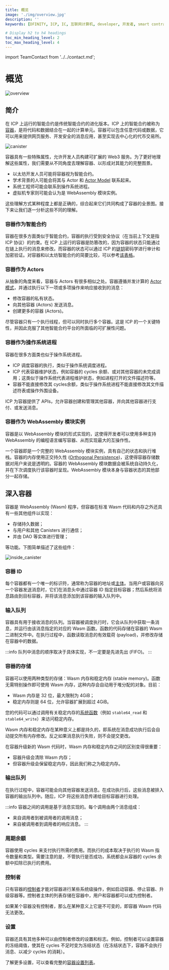 ```yaml
---
title: 概览
image: './img/overview.jpg'
description: ''
keywords: [DFINITY, ICP, IC, 互联网计算机, developer, 开发者, smart contract, 智能合约，canister，容器，开发, overview, 概览]

# Display h2 to h4 headings
toc_min_heading_level: 2
toc_max_heading_level: 4
---
```


import TeamContact from '../../contact.md';

# 概览

![overview](./img/overview.jpg)

## 简介

在 ICP 上运行的智能合约是传统智能合约的进化版本。ICP 上的智能合约被称为[容器](https://ic123.xyz/docs/getting-started/ic-glossary/#canister)，是将代码和数据结合在一起的计算单元。容器可以包含任意代码或数据，它可以用来提供网页服务、开发安全的消息应用，甚至实现去中心化的代币交易所。

![canister](./img/canister.png)

容器具有一些特殊属性，允许开发人员构建可扩展的 Web3 服务。为了更好地理解这些属性，我们需要从不同角度去理解容器、以形成对其能力的完整图景。

- 以太坊开发人员可能将容器视为智能合约。
- 学术背景的人可能会将其与 Actor 和 [Actor Model](https://en.wikipedia.org/wiki/Actor_model) 联系起来。
- 系统工程师可能会联系到操作系统进程。
- 虚拟机专家则可能会认为是 WebAssembly 模块实例。

这些理解方式某种程度上都是正确的，综合起来它们共同构成了容器的全景图。接下来让我们逐一分析这些不同的理解。

### 容器作为智能合约

容器在很多方面类似于智能合约，容器的执行受到安全协议（在当前上下文是指 ICP 协议）的约束。在 ICP 上运行的容器是防篡改的，因为容器的状态只能通过在链上执行的消息来修改。而容器的状态可以通过 ICP 的[链钥](https://ic123.xyz/docs/getting-started/ic-glossary/#chain-key)密码学进行审计和加密验证。对容器和以太坊智能合约的简要比较，可以参考[该表格](https://ic123.xyz/docs/getting-started/icp-overview/#comparison-with-ethereum)。

### 容器作为 Actors

从抽象的角度来看，容器与 Actors 有很多相似之处。容器遵循并发计算的 [Actor 模式](https://en.wikipedia.org/wiki/Actor_model)，并通过执行以下一项或多项操作来响应接收到的消息：

- 修改容器的私有状态。
- 向其他容器 (Actors) 发送消息。
- 创建更多的容器 (Actors)。

尽管容器只有一个执行线程，但可以同时执行多个容器。这是 ICP 的一个关键特性，并因此克服了其他智能合约平台的所面临的可扩展性问题。

### 容器作为操作系统进程

容器在很多方面类也似于操作系统进程。

- ICP 调度容器的执行，类似于操作系统调度进程。
- ICP 代表容器维护状态，例如容器的 cycles 余额、或对其他容器的未完成调用；这类似于操作系统代表进程维护状态，例如进程打开的文件描述符等。
- 容器不能直接修改其 cycles余额，类似于操作系统进程不能直接修改其文件描述符表或操作外围设备。

ICP 为容器提供了 APIs，允许容器创建和管理其他容器，并向其他容器进行支付、或发送消息。

### 容器作为 WebAssembly 模块实例

容器是以 WebAssembly 模块的形式实现的，这使得开发者可以使用多种支持 WebAssembly 的编程语言编写容器、从而实现最大的互操作性。

一个容器即是一个完整的 WebAssembly 模块实例，具有自己的状态和执行堆栈。容器的内存使用正交持久性 ([Orthogonal Persistence](https://medium.com/dfinity/ic-internals-orthogonal-persistence-9e0c094aac1a))，这使得容器存储数据对用户来说是透明的。容器的 WebAssembly 模块数据会被系统自动持久化，并在下次调度执行该容器时呈现。WebAssembly 模块本身与容器状态的其他部分一起存储。

## 深入容器

容器是 WebAssembly (Wasm) 程序，但容器在标准 Wasm 代码和内存之外还具有一些其他组件以实现：

- 存储持久数据；
- 与用户和其他 Canisters 进行通信；
- 并由 DAO 等实体进行管理；

等功能。下图简单描述了这些组件：

![inside_canister](./img/inside-canister.png)

### 容器 ID

每个容器都有一个唯一的标识符，通常称为容器的地址或[主体](https://ic123.xyz/docs/getting-started/ic-glossary/#principal)。当用户或容器向另一个容器发送消息时，它们在消息头中通过容器 ID 指定目标容器；然后系统将消息路由到目标容器，并将该消息添加到该容器的输入队列中。

### 输入队列

容器具有用于接收消息的队列。当容器被调度执行时，它会从队列中获取一条消息，并运行由该消息指定的对应的 Wasm 函数。函数的代码存储在容器的 Wasm 二进制文件中。在执行过程中，函数读取消息的有效载荷 (payload)，并修改存储在容器中的数据。

:::info
队列中消息的顺序取决于具体实现，不一定要是先进先出 (FIFO)。
:::

### 容器的存储
容器可以使用两种类型的存储：Wasm 内存和稳定内存 (stable memory)。函数无需特别操作即可使用 Wasm 内存，这种内存会自动用于堆分配的对象。目前：

- Wasm 内存是 32 位，最大限制为 4GiB；
- 稳定内存则是 64 位，允许容器扩展到超过 4GiB。

您的代码可以通过调用有关稳定内存的[系统函数](https://internetcomputer.org/docs/current/references/ic-interface-spec#system-api-stable-memory)（例如 `stable64_read` 和 `stable64_write`）来访问稳定内存。

Wasm 内存和稳定内存在某种意义上都是持久的，即系统在消息成功执行后会自动提交所有内存修改。反之如果消息执行失败，则不会提交更改。

在容器升级新的 Wasm 代码时，Wasm 内存和稳定内存之间的区别变得很重要：

- 容器升级会清除 Wasm 内存；
- 但容器升级会保留稳定内存，因此我们称之为稳定内存。

### 输出队列

在执行过程中，容器可能会向其他容器发送消息。在成功执行后，这些消息被排入容器的输出队列中。随后，ICP 将这些消息传递给目标容器进行处理。

:::info
容器之间的调用是基于消息实现的。每个调用由两个消息组成：

- 来自调用者到被调用者的调用消息；
- 来自被调用者到调用者的响应消息。
:::

### 周期余额

容器使用 cycles 来支付执行所需的费用。而执行的成本取决于执行的 Wasm 指令数量和类型。需要注意的是，不管执行是否成功，系统都会从容器的 cycles 余额中扣除已执行的费用。

### 控制者

只有容器的[控制者](https://ic123.xyz/docs/getting-started/ic-glossary/#controller)才能对容器进行某些系统级操作，例如启动容器、停止容器、升级容器等。控制者主体的列表存储在容器中，用户和容器都可以成为控制者。

如果某个容器没有控制者，那么在某种意义上它是不可变的，即容器 Wasm 代码无法更改。

### 设置

容器还具有其他多种可以由控制者修改的设置和标志。例如，控制者可以设置容器的冻结阈值，使其在 cycles 不足时变为冻结状态（在冻结状态下，容器不会执行消息、以减少 cycles 的消耗）。

了解更多设置，可以查看完整的[容器设置列表](https://internetcomputer.org/docs/current/references/ic-interface-spec#ic-create_canister)。


<TeamContact />
